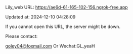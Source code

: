 Lily_web URL: https://ae6d-61-165-102-156.ngrok-free.app

Updated at: 2024-12-10 04:28:09

If you cannot open this URL, the server might be down.

Please contact: 

goley04@foxmail.com Or Wechat:GL_yeaH